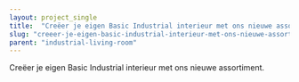 ```yaml
---
layout: project_single
title:  "Creëer je eigen Basic Industrial interieur met ons nieuwe assortiment."
slug: "creeer-je-eigen-basic-industrial-interieur-met-ons-nieuwe-assortiment"
parent: "industrial-living-room"
---
```

Creëer je eigen Basic Industrial interieur met ons nieuwe assortiment.
